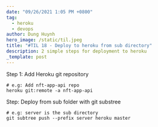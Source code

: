 ```yaml
---
date: "09/26/2021 1:05 PM +0800"
tag:
  - heroku
  - devops
author: Dung Huynh
hero_image: /static/til.jpeg
title: "#TIL 18 - Deploy to heroku from sub directory"
description: 2 simple steps for deployment to heroku
_template: post
---
```


Step 1: Add Heroku git repository

    # e.g: Add nft-app-api repo
    heroku git:remote -a nft-app-api

Step: Deploy from sub folder with git substree

    # e.g: server is the sub directory
    git subtree push --prefix server heroku master
